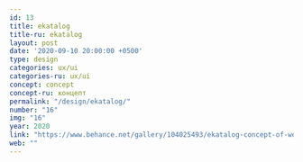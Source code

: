 ```yaml
---
id: 13
title: ekatalog
title-ru: ekatalog
layout: post
date: '2020-09-10 20:00:00 +0500'
type: design
categories: ux/ui
categories-ru: ux/ui
concept: concept
concept-ru: концепт
permalink: "/design/ekatalog/"
number: "16"
img: "16"
year: 2020
link: "https://www.behance.net/gallery/104025493/ekatalog-concept-of-website"
web: ""
---
```

